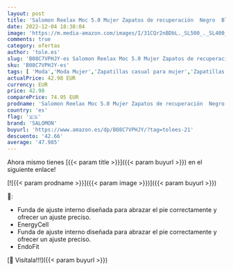 ```yaml
---
layout: post
title: 'Salomon Reelax Moc 5.0 Mujer Zapatos de recuperación  Negro  Black/Black/Black   40 EU'
date: 2022-12-04 18:38:04
image: 'https://m.media-amazon.com/images/I/31CQr2nBDbL._SL500_._SL400_.jpg'
comments: true
category: ofertas
author: 'tole.es'
slug: 'B08C7VPHJY-es Salomon Reelax Moc 5.0 Mujer Zapatos de recuperación Negro...'
sku: 'B08C7VPHJY-es'
tags: [ 'Moda','Moda Mujer','Zapatillas casual para mujer','Zapatillas y calzado deportivo para mujer','Zapatos para mujer','salomon','zapatos','🇪🇸', ]
actualPrice: 42.98 EUR
currency: EUR
price: 42.98
comparePrice: 74.95 EUR
prodname: 'Salomon Reelax Moc 5.0 Mujer Zapatos de recuperación  Negro  Black/Black/Black   40 EU'
country: 'es'
flag: '🇪🇸'
brand: 'SALOMON'
buyurl: 'https://www.amazon.es/dp/B08C7VPHJY/?tag=tolees-21'
descuento: '42.66'
average: '47.985'
---
```


Ahora mismo tienes [{{< param title >}}]({{< param buyurl >}}) en el siguiente enlace!

[![{{< param prodname >}}]({{< param image >}})]({{< param buyurl >}})

🔎:

- Funda de ajuste interno diseñada para abrazar el pie correctamente y ofrecer un ajuste preciso.
- EnergyCell
- Funda de ajuste interno diseñada para abrazar el pie correctamente y ofrecer un ajuste preciso.
- EndoFit

[🛒 Visítala!!!]({{< param buyurl >}})
